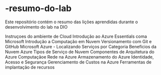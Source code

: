 # -resumo-do-lab
Este repositório contém o resumo das lições aprendidas durante o desenvolvimento do lab na DIO

Instruçoes do ambiente de Cloud 
Introdução ao Azure Essentials coma Microsoft 
Introdução a Computação em Nuvem 
Versionamento com Git e GitHub 
Microsoft Azure - Localizando Serviços por Categoria
Benefícios da Nuvem Azure
Tipos de Serviço de Nuvem
Componentes de Arquitetura do Azure
Computaçãoe Rede na Azure
Armazenamento do Azure
Identidade, Acesso e Segurança
Gerenciamento de Custos na Azure
Ferramentas de implantação de recursos

